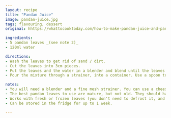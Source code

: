 ```yaml
---
layout: recipe
title: "Pandan Juice"
image: pandan-juice.jpg
tags: flavouring, dessert
original: hhttps://whattocooktoday.com/how-to-make-pandan-juice-and-pandan-extract.html

ingredients:
- 5 pandan leaves _(see note 2)_
- 120ml water

directions:
- Wash the leaves to get rid of sand / dirt.
- Cut the leaves into 3cm pieces.
- Put the leaves and the water in a blender and blend until the leaves turn into pulp.
- Pour the mixture through a strainer, into a container. Use a spoon to try and squeeze as much liquid out as you can.

notes:
- You will need a blender and a fine mesh strainer. You can use a cheesecloth instead of a strainer, but I can't be bothered cleaning the juices off it, so I just use a strainer.
- The best pandan leaves to use are mature, but not old. They should have a dark green colour.
- Works with fresh or frozen leaves (you don't need to defrost it, and the washing step will wash any ice off)
- Can be stored in the fridge for up to 1 week.

---
```

